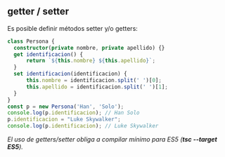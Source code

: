 ## getter / setter

Es posible definir métodos setter y/o getters:

```typescript
class Persona {
  constructor(private nombre, private apellido) {}
  get identificacion() {
      return `${this.nombre} ${this.apellido}`;
  }
  set identificacion(identificacion) {
      this.nombre = identificacion.split(' ')[0];
      this.apellido = identificacion.split(' ')[1];
  }
}
const p = new Persona('Han', 'Solo');
console.log(p.identificacion); // Han Solo
p.identificacion = "Luke Skywalker";
console.log(p.identificacion); // Luke Skywalker

```

_El uso de getters/setter obliga a compilar mínimo para ES5 (**tsc --target ES5**)._
